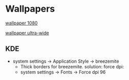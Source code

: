 # Wallpapers

[wallpaper 1080](https://imgur.com/gallery/XnnPe)

[wallpaper ultra-wide](https://imgur.com/gallery/UWHsS)


## KDE

* system settings -> Application Style -> breezemite
  * Thick borders for breezemite. solution: force dpi:
  * system settings -> Fonts -> Force dpi 96

